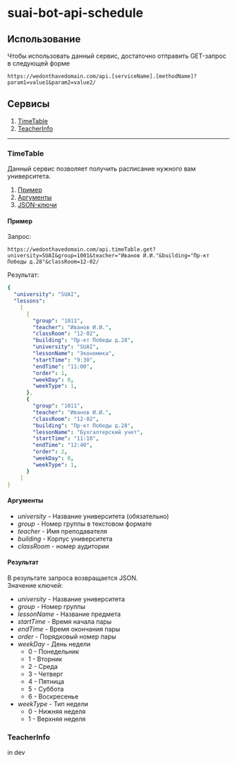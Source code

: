 # suai-bot-api-schedule
## Использование
Чтобы использовать данный сервис, достаточно отправить GET-запрос в следующей форме
```
https://wedonthavedomain.com/api.[serviceName].[methodName]?param1=value1&param2=value2/
```
## Сервисы
1. [TimeTable](https://github.com/callmemars1/suai-bot-api-gateway/blob/main/README.md#TimeTable)
2. [TeacherInfo](https://github.com/callmemars1/suai-bot-api-gateway/blob/main/README.md#TeacherInfo)
_________
### TimeTable
Данный сервис позволяет получить расписание нужного вам университета.  
1. [Пример](https://github.com/callmemars1/suai-bot-api-gateway/blob/main/README.md#Пример)
2. [Аргументы](https://github.com/callmemars1/suai-bot-api-gateway/blob/main/README.md#Аргументы)
3. [JSON-ключи](https://github.com/callmemars1/suai-bot-api-gateway/blob/main/README.md#Результат)
#### Пример
Запрос: 
```
https://wedonthavedomain.com/api.timeTable.get?university=SUAI&group=1001&teacher="Иванов И.И."&building="Пр-кт Победы д.28"&classRoom=12-02/
```
Результат:
```yaml
{
  "university": "SUAI",
  "lessons": 
    [
      {
        "group": "1011",
        "teacher": "Иванов И.И.",
        "classRoom": "12-02",
        "building": "Пр-кт Победы д.28",
        "university": "SUAI",
        "lessonName": "Экономика",
        "startTime": "9:30", 
        "endTime": "11:00",
        "order": 1,
        "weekDay": 0,
        "weekType": 1,
      },
      {
        "group": "1011",
        "teacher": "Иванов И.И.",
        "classRoom": "12-02",
        "building": "Пр-кт Победы д.28",
        "lessonName": "Бухгалтерский учет",
        "startTime": "11:10", 
        "endTime": "12:40",
        "order": 2,
        "weekDay": 0,
        "weekType": 1,
      }
    ]
}
```
#### Аргументы 
- *university* - Название университета (обязательно)
- *group* - Номер группы в текстовом формате
- *teacher* - Имя преподавателя
- *building* - Корпус университета
- *classRoom* - номер аудитории
#### Результат
В результате запроса возвращается JSON.  
Значение ключей:
- *university* - Название университета
- *group* - Номер группы
- *lessonName* - Название предмета
- *startTime* - Время начала пары
- *endTime* - Время окончания пары
- *order* - Порядковый номер пары
- *weekDay* - День недели
  - 0 - Понедельник
  - 1 - Вторник
  - 2 - Среда
  - 3 - Четверг
  - 4 - Пятница
  - 5 - Суббота
  - 6 - Воскресенье
- *weekType* - Тип недели
  - 0 - Нижняя неделя
  - 1 - Верхняя неделя
### TeacherInfo
in dev
